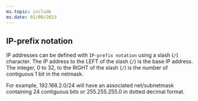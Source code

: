 ```yaml
---
ms.topic: include
ms.date: 01/08/2023
---
```


## IP-prefix notation

IP addresses can be defined with `IP-prefix notation` using a slash (`/`) character.
The IP address to the LEFT of the slash (`/`) is the base IP address. The integer, 0 to 32, to the RIGHT of the slash (`/`) is the number of contiguous 1 bit in the netmask.

For example, 192.168.2.0/24 will have an associated net/subnetmask containing 24 contiguous bits or 255.255.255.0 in dotted decimal format.
